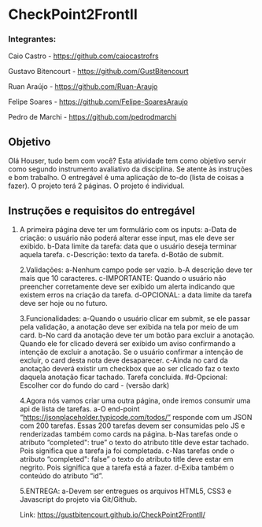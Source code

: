 # CheckPoint2FrontII

### Integrantes:

Caio Castro - https://github.com/caiocastrofrs

Gustavo Bitencourt - https://github.com/GustBitencourt

Ruan Araújo - https://github.com/Ruan-Araujo

Felipe Soares - https://github.com/Felipe-SoaresAraujo

Pedro de Marchi - https://github.com/pedrodmarchi

## Objetivo

Olá Houser, tudo bem com você? Esta atividade tem como objetivo servir como segundo instrumento avaliativo da disciplina. Se atente às instruções e bom trabalho. O entregável é uma aplicação de to-do (lista de coisas a fazer). O projeto terá 2 páginas. O projeto é individual.

## Instruções e requisitos do entregável

1. A primeira página deve ter um formulário com os inputs: a-Data de criação: o usuário não poderá alterar esse input, mas ele deve ser exibido. b-Data limite da tarefa: data que o usuário deseja terminar aquela tarefa. c-Descrição: texto da tarefa. d-Botão de submit.

   2.Validações: a-Nenhum campo pode ser vazio. b-A descrição deve ter mais que 10 caracteres. c-IMPORTANTE: Quando o usuário não preencher corretamente deve ser exibido um alerta indicando que existem erros na criação da tarefa. d-OPCIONAL: a data limite da tarefa deve ser hoje ou no futuro.

   3.Funcionalidades: a-Quando o usuário clicar em submit, se ele passar pela validação, a anotação deve ser exibida na tela por meio de um card. b-No card da anotação deve ter um botão para excluir a anotação. Quando ele for clicado deverá ser exibido um aviso confirmando a intenção de excluir a anotação. Se o usuário confirmar a intenção de excluir, o card desta nota deve desaparecer. c-Ainda no card da anotação deverá existir um checkbox que ao ser clicado faz o texto daquela anotação ficar tachado. Tarefa concluida. #d-Opcional: Escolher cor do fundo do card - (versão dark)

   4.Agora nós vamos criar uma outra página, onde iremos consumir uma api de lista de tarefas. a-O end-point “https://jsonplaceholder.typicode.com/todos/” responde com um JSON com 200 tarefas. Essas 200 tarefas devem ser consumidas pelo JS e renderizadas também como cards na página. b-Nas tarefas onde o atributo “completed": true” o texto do atributo title deve estar tachado. Pois significa que a tarefa ja foi completada. c-Nas tarefas onde o atributo “completed": false” o texto do atributo title deve estar em negrito. Pois significa que a tarefa está a fazer. d-Exiba também o conteúdo do atributo “id”.

   5.ENTREGA: a-Devem ser entregues os arquivos HTML5, CSS3 e Javascript do projeto via Git/Github.
   
   Link: https://gustbitencourt.github.io/CheckPoint2FrontII/
